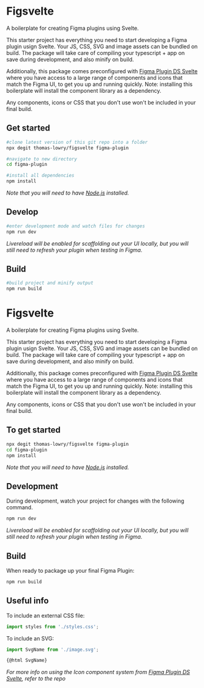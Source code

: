 # Figsvelte
A boilerplate for creating Figma plugins using Svelte.

This starter project has everything you need to start developing a Figma plugin usign Svelte. Your JS, CSS, SVG and image assets can be bundled on build. The package will take care of compiling your typescript + app on save during development, and also minify on build. 

Additionally, this package comes preconfigured with [Figma Plugin DS Svelte](https://github.com/thomas-lowry/figma-plugin-ds-svelte) where you have access to a large range of components and icons that match the Figma UI, to get you up and running quickly. Note: installing this boilerplate will install the component library as a dependency.

Any components, icons or CSS that you don't use won't be included in your final build.


## Get started
```bash
#clone latest version of this git repo into a folder
npx degit thomas-lowry/figsvelte figma-plugin

#navigate to new directory
cd figma-plugin

#install all dependencies
npm install
```

_Note that you will need to have [Node.js](https://nodejs.org/) installed._

## Develop
```bash
#enter development mode and watch files for changes
npm run dev
```
_Livereload will be enabled for scaffolding out your UI locally, but you will still need to refresh your plugin when testing in Figma._


## Build
```bash
#build project and minify output
npm run build
```

# Figsvelte
A boilerplate for creating Figma plugins using Svelte.

This starter project has everything you need to start developing a Figma plugin usign Svelte. Your JS, CSS, SVG and image assets can be bundled on build. The package will take care of compiling your typescript + app on save during development, and also minify on build. 

Additionally, this package comes preconfigured with [Figma Plugin DS Svelte](https://github.com/thomas-lowry/figma-plugin-ds-svelte) where you have access to a large range of components and icons that match the Figma UI, to get you up and running quickly. Note: installing this boilerplate will install the component library as a dependency.

Any components, icons or CSS that you don't use won't be included in your final build.


## To get started
```bash
npx degit thomas-lowry/figsvelte figma-plugin
cd figma-plugin
npm install
```

_Note that you will need to have [Node.js](https://nodejs.org/) installed._

## Development
During development, watch your project for changes with the following command.

```bash
npm run dev
```

_Livereload will be enabled for scaffolding out your UI locally, but you will still need to refresh your plugin when testing in Figma._

## Build
When ready to package up your final Figma Plugin:
```bash
npm run build
```

## Useful info
To include an external CSS file:
```javascript
import styles from './styles.css';
```

To include an SVG:
```javascript
import SvgName from './image.svg';
```
```html
{@html SvgName}
```
_For more info on using the Icon component system from [Figma Plugin DS Svelte](https://github.com/thomas-lowry/figma-plugin-ds-svelte), refer to the repo_

